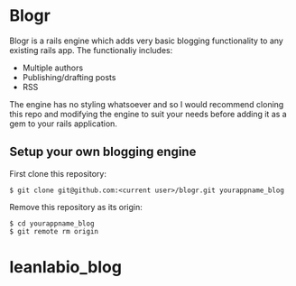 # Blogr

Blogr is a rails engine which adds very basic blogging functionality to any existing rails app. The functionaliy includes:
- Multiple authors
- Publishing/drafting posts
- RSS

The engine has no styling whatsoever and so I would recommend cloning this repo and modifying the engine to suit your needs before adding it as a gem to your rails application.

## Setup your own blogging engine
First clone this repository:
```
$ git clone git@github.com:<current user>/blogr.git yourappname_blog
```

Remove this repository as its origin:
```
$ cd yourappname_blog
$ git remote rm origin
```
# leanlabio_blog
